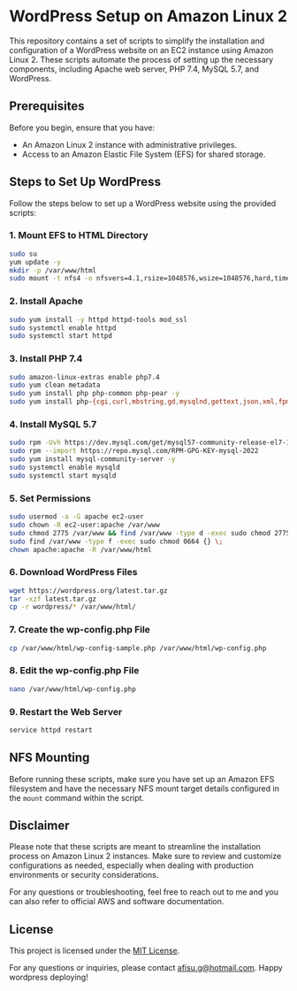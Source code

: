 # WordPress Setup on Amazon Linux 2

This repository contains a set of scripts to simplify the installation and configuration of a WordPress website on an EC2 instance using Amazon Linux 2. These scripts automate the process of setting up the necessary components, including Apache web server, PHP 7.4, MySQL 5.7, and WordPress. 

## Prerequisites

Before you begin, ensure that you have:

- An Amazon Linux 2 instance with administrative privileges.
- Access to an Amazon Elastic File System (EFS) for shared storage.

## Steps to Set Up WordPress

Follow the steps below to set up a WordPress website using the provided scripts:

### 1. Mount EFS to HTML Directory

```bash
sudo su
yum update -y
mkdir -p /var/www/html
sudo mount -t nfs4 -o nfsvers=4.1,rsize=1048576,wsize=1048576,hard,timeo=600,retrans=2,noresvport fs-0ee96f135f9541107.efs.us-east-1.amazonaws.com:/ /var/www/html
```

### 2. Install Apache

```bash
sudo yum install -y httpd httpd-tools mod_ssl
sudo systemctl enable httpd
sudo systemctl start httpd
```

### 3. Install PHP 7.4

```bash
sudo amazon-linux-extras enable php7.4
sudo yum clean metadata
sudo yum install php php-common php-pear -y
sudo yum install php-{cgi,curl,mbstring,gd,mysqlnd,gettext,json,xml,fpm,intl,zip} -y
```

### 4. Install MySQL 5.7

```bash
sudo rpm -Uvh https://dev.mysql.com/get/mysql57-community-release-el7-11.noarch.rpm
sudo rpm --import https://repo.mysql.com/RPM-GPG-KEY-mysql-2022
sudo yum install mysql-community-server -y
sudo systemctl enable mysqld
sudo systemctl start mysqld
```

### 5. Set Permissions

```bash
sudo usermod -a -G apache ec2-user
sudo chown -R ec2-user:apache /var/www
sudo chmod 2775 /var/www && find /var/www -type d -exec sudo chmod 2775 {} \;
sudo find /var/www -type f -exec sudo chmod 0664 {} \;
chown apache:apache -R /var/www/html
```

### 6. Download WordPress Files

```bash
wget https://wordpress.org/latest.tar.gz
tar -xzf latest.tar.gz
cp -r wordpress/* /var/www/html/
```

### 7. Create the wp-config.php File

```bash
cp /var/www/html/wp-config-sample.php /var/www/html/wp-config.php
```

### 8. Edit the wp-config.php File

```bash
nano /var/www/html/wp-config.php
```

### 9. Restart the Web Server

```bash
service httpd restart
```

## NFS Mounting

Before running these scripts, make sure you have set up an Amazon EFS filesystem and have the necessary NFS mount target details configured in the `mount` command within the script.

## Disclaimer

Please note that these scripts are meant to streamline the installation process on Amazon Linux 2 instances. Make sure to review and customize configurations as needed, especially when dealing with production environments or security considerations.

For any questions or troubleshooting, feel free to reach out to me and you can also refer to official AWS and software documentation.

## License

This project is licensed under the [MIT License](LICENSE).

For any questions or inquiries, please contact afisu.g@hotmail.com. Happy wordpress deploying!
